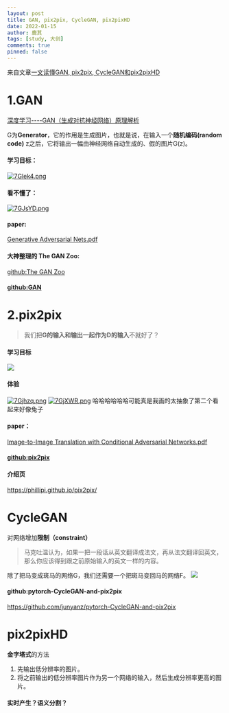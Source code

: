 ```yaml
---
layout: post
title: GAN, pix2pix, CycleGAN, pix2pixHD
date: 2022-01-15
author: 鹿其
tags: [study, 大创]
comments: true
pinned: false
---
```

来自文章[一文读懂GAN, pix2pix, CycleGAN和pix2pixHD](https://blog.csdn.net/gdymind/article/details/82696481)  
# 1.GAN
[深度学习----GAN（生成对抗神经网络）原理解析](https://blog.csdn.net/Sakura55/article/details/81512600)  

G为**Generator**，它的作用是生成图片，也就是说，在输入一个**随机编码(random code)** z之后，它将输出一幅由神经网络自动生成的、假的图片G(z)。

#### 学习目标：
[![7Glek4.png](https://s4.ax1x.com/2022/01/15/7Glek4.png)](https://imgtu.com/i/7Glek4)
#### 看不懂了：
[![7GJsYD.png](https://s4.ax1x.com/2022/01/15/7GJsYD.png)](https://imgtu.com/i/7GJsYD)  
#### paper:
[Generative Adversarial Nets.pdf
](https://arxiv.org/pdf/1406.2661.pdf?)
#### 大神整理的 **The GAN Zoo**:
[github:The GAN Zoo](https://github.com/hindupuravinash/the-gan-zoo)
#### [github:GAN](https://github.com/goodfeli/adversarial)

# 2.pix2pix
> 我们把**G的输入和输出一起作为D的输入**不就好了？
#### 学习目标
![](https://img-blog.csdn.net/20180914044620941?watermark/2/text/aHR0cHM6Ly9ibG9nLmNzZG4ubmV0L2dkeW1pbmQ=/font/5a6L5L2T/fontsize/400/fill/I0JBQkFCMA==/dissolve/70)
#### 体验
[![7Gjhzq.png](https://s4.ax1x.com/2022/01/15/7Gjhzq.png)](https://imgtu.com/i/7Gjhzq)
[![7GjXWR.png](https://s4.ax1x.com/2022/01/15/7GjXWR.png)](https://imgtu.com/i/7GjXWR)
哈哈哈哈哈哈可能真是我画的太抽象了第二个看起来好像兔子
#### paper：
[Image-to-Image Translation with Conditional Adversarial Networks.pdf](https://openaccess.thecvf.com/content_cvpr_2017/papers/Isola_Image-To-Image_Translation_With_CVPR_2017_paper.pdf)
#### [github:pix2pix](https://github.com/phillipi/pix2pix)
#### 介绍页
<https://phillipi.github.io/pix2pix/>

# CycleGAN
对网络增加**限制（constraint）**
> 马克吐温认为，如果一把一段话从英文翻译成法文，再从法文翻译回英文，那么你应该得到跟之前原始输入的英文一样的内容。

除了把马变成斑马的网络G，我们还需要一个把斑马变回马的网络F。
![](https://img-blog.csdn.net/20180914044957957?watermark/2/text/aHR0cHM6Ly9ibG9nLmNzZG4ubmV0L2dkeW1pbmQ=/font/5a6L5L2T/fontsize/400/fill/I0JBQkFCMA==/dissolve/70)
#### github:pytorch-CycleGAN-and-pix2pix
<https://github.com/junyanz/pytorch-CycleGAN-and-pix2pix>

# pix2pixHD
**金字塔式**的方法  
1. 先输出低分辨率的图片。  
2. 将之前输出的低分辨率图片作为另一个网络的输入，然后生成分辨率更高的图片。
#### **实时**产生？语义分割？
